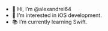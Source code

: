 - 👋 Hi, I’m @alexandrei64
- 👀 I’m interested in iOS development.
- 📚 I’m currently learning Swift.

<!---
alexandrei64/alexandrei64 is a ✨ special ✨ repository because its `README.md` (this file) appears on your GitHub profile.
You can click the Preview link to take a look at your changes.
--->
